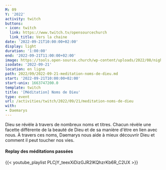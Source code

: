 ```yaml
---
M: 09
Y: '2022'
activity: twitch
buttons:
- icon: twitch
  link: https://www.twitch.tv/opensourcechurch
  link_title: Vers la chaine
date: '2022-09-21T10:00:00+02:00'
display: light
duration: '1:00:00'
end: '2022-09-21T11:00:00+02:00'
image: https://tools.open-source.church/wp-content/uploads/2022/08/night-sky-osc-noms-de-dieu.jpg
isodate: '2022-09-21'
location: en ligne
path: 2022/09/2022-09-21-meditation-noms-de-dieu.md
start: '2022-09-21T10:00:00+02:00'
start-unix: 1663747200.0
template: twitch
title: '[Méditation] Noms de Dieu'
type: event
url: /activities/twitch/2022/09/21/meditation-noms-de-dieu
with:
- Daemarys
---
```

Dieu se révèle à travers de nombreux noms et titres. Chacun révèle une facette différente de la beauté de Dieu et de sa manière d'être en lien avec nous. À travers ces noms, Daemarys nous aide à mieux découvrir Dieu et comment il peut toucher nos vies.


#### Replay des méditations passées

{{< youtube_playlist PLCjY_teexXiDizGJR2lKQhzrKb6R_C2UX >}}